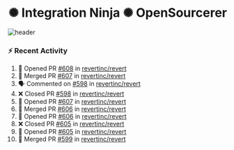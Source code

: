  
<h1 align="center">✺ Integration Ninja ✺ OpenSourcerer</h1>

![header](https://github.com/Nabhag8848/Nabhag8848/assets/65061890/3ecbdaa2-ea2a-4413-a40a-87945f5fb05a)

### :zap: Recent Activity

<!--START_SECTION:activity-->
1. 💪 Opened PR [#608](https://github.com/revertinc/revert/pull/608) in [revertinc/revert](https://github.com/revertinc/revert)
2. 🎉 Merged PR [#607](https://github.com/revertinc/revert/pull/607) in [revertinc/revert](https://github.com/revertinc/revert)
3. 🗣 Commented on [#598](https://github.com/revertinc/revert/pull/598#issuecomment-2285191278) in [revertinc/revert](https://github.com/revertinc/revert)
4. ❌ Closed PR [#598](https://github.com/revertinc/revert/pull/598) in [revertinc/revert](https://github.com/revertinc/revert)
5. 💪 Opened PR [#607](https://github.com/revertinc/revert/pull/607) in [revertinc/revert](https://github.com/revertinc/revert)
6. 🎉 Merged PR [#606](https://github.com/revertinc/revert/pull/606) in [revertinc/revert](https://github.com/revertinc/revert)
7. 💪 Opened PR [#606](https://github.com/revertinc/revert/pull/606) in [revertinc/revert](https://github.com/revertinc/revert)
8. ❌ Closed PR [#605](https://github.com/revertinc/revert/pull/605) in [revertinc/revert](https://github.com/revertinc/revert)
9. 💪 Opened PR [#605](https://github.com/revertinc/revert/pull/605) in [revertinc/revert](https://github.com/revertinc/revert)
10. 🎉 Merged PR [#599](https://github.com/revertinc/revert/pull/599) in [revertinc/revert](https://github.com/revertinc/revert)
<!--END_SECTION:activity-->

  



